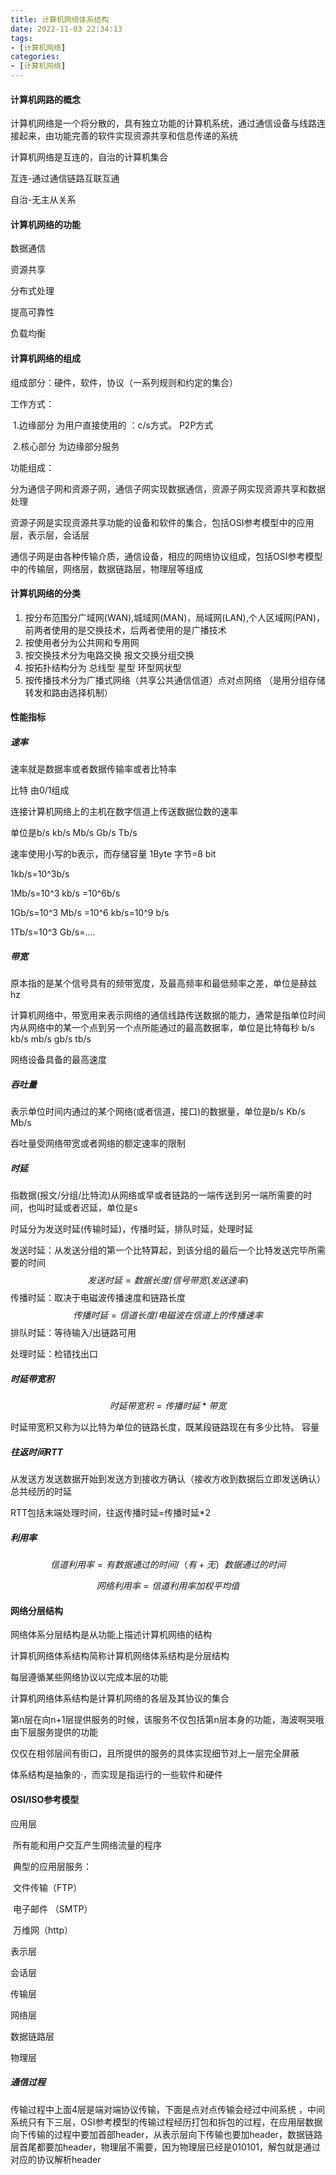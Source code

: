 ```yaml
---
title: 计算机网络体系结构
date: 2022-11-03 22:34:13
tags:
- [计算机网络]
categories:
- [计算机网络]
---
```


#### 计算机网路的概念

计算机网络是一个将分散的，具有独立功能的计算机系统，通过通信设备与线路连接起来，由功能完善的软件实现资源共享和信息传递的系统

计算机网络是互连的，自治的计算机集合

互连-通过通信链路互联互通

自治-无主从关系

#### 计算机网络的功能

数据通信

资源共享

分布式处理

提高可靠性

负载均衡

#### 计算机网络的组成

组成部分：硬件，软件，协议（一系列规则和约定的集合）

工作方式：

​	1.边缘部分  为用户直接使用的 ：c/s方式。 P2P方式

​	2.核心部分  为边缘部分服务

功能组成：

​	分为通信子网和资源子网，通信子网实现数据通信，资源子网实现资源共享和数据处理

​	资源子网是实现资源共享功能的设备和软件的集合，包括OSI参考模型中的应用层，表示层，会话层

​	通信子网是由各种传输介质，通信设备，相应的网络协议组成，包括OSI参考模型中的传输层，网络层，数据链路层，物理层等组成

#### 计算机网络的分类

1. 按分布范围分广域网(WAN),城域网(MAN)，局域网(LAN),个人区域网(PAN)，前两者使用的是交换技术，后两者使用的是广播技术
2. 按使用者分为公共网和专用网
3. 按交换技术分为电路交换 报文交换分组交换
4. 按拓扑结构分为 总线型 星型 环型网状型
5. 按传播技术分为广播式网络（共享公共通信信道）点对点网络 （是用分组存储转发和路由选择机制）

#### 性能指标

##### 速率

速率就是数据率或者数据传输率或者比特率

比特 由0/1组成

连接计算机网络上的主机在数字信道上传送数据位数的速率

单位是b/s kb/s Mb/s Gb/s Tb/s

速率使用小写的b表示，而存储容量 1Byte 字节=8 bit

1kb/s=10^3b/s

1Mb/s=10^3 kb/s =10^6b/s

1Gb/s=10^3 Mb/s =10^6 kb/s=10^9 b/s

1Tb/s=10^3 Gb/s=....

##### 带宽

原本指的是某个信号具有的频带宽度，及最高频率和最低频率之差，单位是赫兹hz

计算机网络中，带宽用来表示网络的通信线路传送数据的能力，通常是指单位时间内从网络中的某一个点到另一个点所能通过的最高数据率，单位是比特每秒 b/s kb/s mb/s gb/s tb/s

网络设备具备的最高速度

##### 吞吐量

表示单位时间内通过的某个网络(或者信道，接口)的数据量，单位是b/s Kb/s Mb/s

吞吐量受网络带宽或者网络的额定速率的限制

##### 时延

指数据(报文/分组/比特流)从网络或早或者链路的一端传送到另一端所需要的时间，也叫时延或者迟延，单位是s

时延分为发送时延(传输时延)，传播时延，排队时延，处理时延

发送时延：从发送分组的第一个比特算起，到该分组的最后一个比特发送完毕所需要的时间
$$
发送时延=数据长度/信号带宽(发送速率)
$$
传播时延：取决于电磁波传播速度和链路长度
$$
传播时延=信道长度/电磁波在信道上的传播速率
$$
排队时延：等待输入/出链路可用

处理时延：检错找出口

##### 时延带宽积

$$
时延带宽积=传播时延*带宽
$$

时延带宽积又称为以比特为单位的链路长度，既某段链路现在有多少比特。 容量

##### 往返时间RTT

从发送方发送数据开始到发送方到接收方确认（接收方收到数据后立即发送确认）总共经历的时延

RTT包括末端处理时间，往返传播时延=传播时延*2

##### 利用率

$$
信道利用率=有数据通过的时间/（有+无）数据通过的时间
$$

$$
网络利用率=信道利用率加权平均值
$$

#### 网络分层结构

网络体系分层结构是从功能上描述计算机网络的结构

计算机网络体系结构简称计算机网络体系结构是分层结构

每层遵循某些网络协议以完成本层的功能

计算机网络体系结构是计算机网络的各层及其协议的集合

第n层在向n+1层提供服务的时候，该服务不仅包括第n层本身的功能，海波啊哭哦由下层服务提供的功能

仅仅在相邻层间有街口，且所提供的服务的具体实现细节对上一层完全屏蔽

体系结构是抽象的·，而实现是指运行的一些软件和硬件

#### OSI/ISO参考模型

应用层

​	所有能和用户交互产生网络流量的程序

​	典型的应用层服务：

​			文件传输（FTP）

​			电子邮件 （SMTP）

​			万维网（http）

表示层

会话层

传输层

网络层

数据链路层

物理层

##### 通信过程

传输过程中上面4层是端对端协议传输，下面是点对点传输会经过中间系统 ，中间系统只有下三层，OSI参考模型的传输过程经历打包和拆包的过程，在应用层数据向下传输的过程中要加首部header，从表示层向下传输也要加header，数据链路层首尾都要加header，物理层不需要，因为物理层已经是010101，解包就是通过对应的协议解析header
